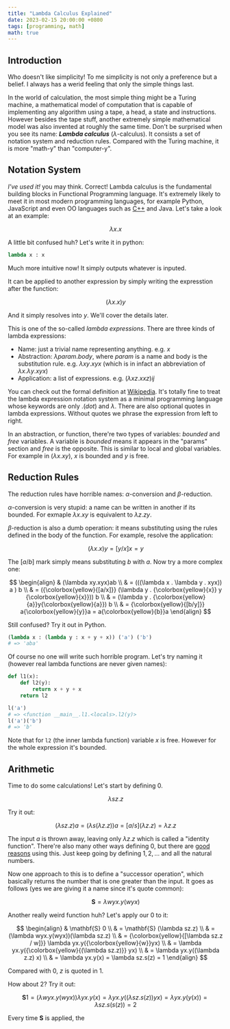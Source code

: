 ```yaml
---
title: "Lambda Calculus Explained"
date: 2023-02-15 20:00:00 +0800
tags: [programming, math]
math: true
---
```


## Introduction

Who doesn't like simplicity! To me simplicity is not only a preference but a belief. I always has a werid feeling that only the simple things last.

In the world of calculation, the most simple thing might be a Turing machine, a mathematical model of computation that is capable of implementing any algorithm using a tape, a head, a state and instructions. However besides the tape stuff, another extremely simple mathematical model was also invented at roughly the same time. Don't be surprised when you see its name: ***Lambda calculus*** ($\lambda$-calculus). It consists a set of notation system and reduction rules. Compared with the Turing machine, it is more "math-y" than "computer-y".

## Notation System

*I've used it!* you may think. Correct! Lambda calculus is the fundamental building blocks in Functional Programming language. It's extremely likely to meet it in most modern programming languages, for example Python, JavaScript and even OO languages such as [C++](https://stackoverflow.com/questions/48210733/link-between-lambda-calculus-and-lambda-expressions-in-c) and Java. Let's take a look at an example:

$$
\lambda x . x
$$

A little bit confused huh? Let's write it in python:

```python
lambda x : x
```

Much more intuitive now! It simply outputs whatever is inputed.

It can be applied to another expression by simply writing the expresstion after the function:

$$
(\lambda x.x) y
$$

And it simply resolves into $y$. We'll cover the details later.

This is one of the so-called *lambda expressions*. There are three kinds of lambda expressions:

- Name: just a trivial name representing anything. e.g. $x$
- Abstraction: $\lambda param . body$, where $param$ is a name and body is the substitution rule. e.g. $\lambda xy.xyx$ (which is in infact an abbreviation of $\lambda x.\lambda y.xyx$)
- Application: a list of expressions. e.g. $(\lambda xz.xxz)ij$

You can check out the formal definition at [Wikipedia](https://en.wikipedia.org/wiki/Lambda_calculus#Formal_definition). It's totally fine to treat the lambda expression notation system as a minimal programming language whose keywords are only $.(dot)$ and $\lambda$. There are also optional quotes in lambda expressions. Without quotes we phrase the expression from left to right.

In an abstraction, or function, there're two types of variables: *bounded* and *free* variables. A variable is *bounded* means it appears in the "params" section and *free* is the opposite. This is similar to local and global variables. For example in $(\lambda x.xy)$, $x$ is bounded and $y$ is free.

## Reduction Rules

The reduction rules have horrible names: $\alpha$-conversion and $\beta$-reduction.

$\alpha$-conversion is very stupid: a name can be written in another if its bounded. For exmaple $\lambda x.xy$ is equivalent to $\lambda z.zy$.

$\beta$-reduction is also a dumb operation: it means substituting using the rules defined in the body of the function. For example, resolve the application:

$$
(\lambda x.x) y = [y/x] x = y
$$

The $[a/b]$ mark simply means substituting $b$ with $a$. Now try a more complex one:

$$
\begin{align}
& (\lambda xy.xyx)ab \\
& = (((\lambda x . \lambda y . xyx)) a ) b \\
& = ({\colorbox{yellow}{[a/x]}} (\lambda y . {\colorbox{yellow}{x}} y {\colorbox{yellow}{x}})) b \\
& = (\lambda y . {\colorbox{yellow}{a}}y{\colorbox{yellow}{a}}) b \\
& = {\colorbox{yellow}{[b/y]}} a{\colorbox{yellow}{y}}a = a{\colorbox{yellow}{b}}a
\end{align}
$$

Still confused? Try it out in Python.

```python
(lambda x : (lambda y : x + y + x)) ('a') ('b')
# => 'aba'
```

Of course no one will write such horrible program. Let's try naming it (however real lambda functions are never given names):

```python
def l1(x):
    def l2(y):
        return x + y + x
    return l2

l('a')
# => <function __main__.l1.<locals>.l2(y)>
l('a')('b')
# => 'b'
```

Note that for `l2` (the inner lambda function) variable $x$ is free. However for the whole expression it's bounded.

## Arithmetic

Time to do some calculations! Let's start by defining $0$.

$$
\lambda sz.z
$$

Try it out:

$$
(\lambda sz.z) a = (\lambda s(\lambda z.z)) a = [a/s](\lambda z.z) = \lambda z.z
$$

The input $a$ is thrown away, leaving only $\lambda z.z$ which is called a "identity function". There're also many other ways defining $0$, but there are [good reasons](https://stackoverflow.com/a/1485145/10811334) using this. Just keep going by defining $1, 2, ...$ and all the natural numbers.

Now one approach to this is to define a "successor operation", which basically returns the number that is one greater than the input. It goes as follows (yes we are giving it a name since it's quote common):

$$
\mathbf{S} = \lambda wyx.y(wyx)
$$

Another really weird function huh? Let's apply our $0$ to it:

$$
\begin{align}
& \mathbf{S} 0 \\
& = \mathbf{S} (\lambda sz.z) \\
& = (\lambda wyx.y(wyx))(\lambda sz.z) \\
& = {\colorbox{yellow}{[\lambda sz.z / w]}} \lambda yx.y({\colorbox{yellow}{w}}yx) \\
& = \lambda yx.y({\colorbox{yellow}{(\lambda sz.z)}} yx) \\
& = \lambda yx.y((\lambda z.z) x) \\
& = \lambda yx.y(x) = \lambda sz.s(z) = 1
\end{align}
$$

Compared with $0$, $z$ is quoted in $1$.

How about $2$? Try it out:

$$
\mathbf{S} 1 = (\lambda wyx.y(wyx))\lambda yx.y(x) = \lambda yx.y((\lambda sz.s(z))yx) = \lambda yx.y(y(x)) = \lambda sz.s(s(z)) = 2
$$

Every time $\mathbf{S}$ is applied, the 
